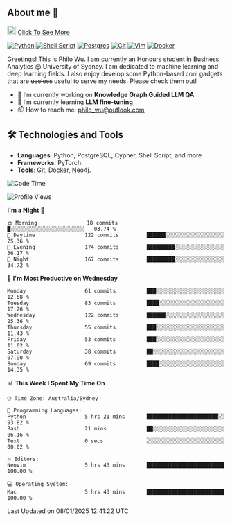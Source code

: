 ## About me 🤗

<a href="#"><img src="https://media.giphy.com/media/hvRJCLFzcasrR4ia7z/giphy.gif" width="20px" height="20px"></a> [Click To See More](https://codeboyphilo.github.io)

[![Python](https://img.shields.io/badge/python-3670A0?style=for-the-badge&logo=python&logoColor=ffdd54)](#)
[![Shell Script](https://img.shields.io/badge/shell_script-%23121011.svg?style=for-the-badge&logo=gnu-bash&logoColor=white)](#)
[![Postgres](https://img.shields.io/badge/postgres-%23316192.svg?style=for-the-badge&logo=postgresql&logoColor=white)](#)
[![Git](https://img.shields.io/badge/git-%23F05033.svg?style=for-the-badge&logo=git&logoColor=white)](#)
[![Vim](https://img.shields.io/badge/VIM-%2311AB00.svg?style=for-the-badge&logo=vim&logoColor=white)](#)
[![Docker](https://img.shields.io/badge/docker-%230db7ed.svg?style=for-the-badge&logo=docker&logoColor=white)](#)

Greetings! This is Philo Wu. I am currently an Honours student in Business Analytics \@ University of Sydney. I am dedicated to machine learning and deep learning fields. I also enjoy develop some Python-based cool gadgets that are ~~useless~~ useful to serve my needs. Please check them out!

- 🔭 I’m currently working on **Knowledge Graph Guided LLM QA**
- 🌱 I’m currently learning **LLM fine-tuning**
- 📫 How to reach me: philo_wu@outlook.com

## 🛠 Technologies and Tools
- **Languages**: Python, PostgreSQL, Cypher, Shell Script, and more
- **Frameworks**: PyTorch.
- **Tools**: Git, Docker, Neo4j.

<!--START_SECTION:waka-->
![Code Time](http://img.shields.io/badge/Code%20Time-662%20hrs%2021%20mins-blue)

![Profile Views](http://img.shields.io/badge/Profile%20Views-3-blue)

**I'm a Night 🦉** 

```text
🌞 Morning                18 commits          █░░░░░░░░░░░░░░░░░░░░░░░░   03.74 % 
🌆 Daytime                122 commits         ██████░░░░░░░░░░░░░░░░░░░   25.36 % 
🌃 Evening                174 commits         █████████░░░░░░░░░░░░░░░░   36.17 % 
🌙 Night                  167 commits         █████████░░░░░░░░░░░░░░░░   34.72 % 
```
📅 **I'm Most Productive on Wednesday** 

```text
Monday                   61 commits          ███░░░░░░░░░░░░░░░░░░░░░░   12.68 % 
Tuesday                  83 commits          ████░░░░░░░░░░░░░░░░░░░░░   17.26 % 
Wednesday                122 commits         ██████░░░░░░░░░░░░░░░░░░░   25.36 % 
Thursday                 55 commits          ███░░░░░░░░░░░░░░░░░░░░░░   11.43 % 
Friday                   53 commits          ███░░░░░░░░░░░░░░░░░░░░░░   11.02 % 
Saturday                 38 commits          ██░░░░░░░░░░░░░░░░░░░░░░░   07.90 % 
Sunday                   69 commits          ████░░░░░░░░░░░░░░░░░░░░░   14.35 % 
```


📊 **This Week I Spent My Time On** 

```text
🕑︎ Time Zone: Australia/Sydney

💬 Programming Languages: 
Python                   5 hrs 21 mins       ███████████████████████░░   93.82 % 
Bash                     21 mins             ██░░░░░░░░░░░░░░░░░░░░░░░   06.16 % 
Text                     0 secs              ░░░░░░░░░░░░░░░░░░░░░░░░░   00.02 % 

🔥 Editors: 
Neovim                   5 hrs 43 mins       █████████████████████████   100.00 % 

💻 Operating System: 
Mac                      5 hrs 43 mins       █████████████████████████   100.00 % 
```


 Last Updated on 08/01/2025 12:41:22 UTC
<!--END_SECTION:waka-->
